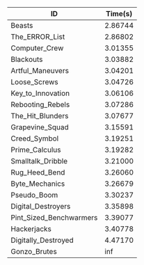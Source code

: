 |ID|Time(s)|
|-|-|
|Beasts|2.86744|
|The_ERROR_List|2.86802|
|Computer_Crew|3.01355|
|Blackouts|3.03882|
|Artful_Maneuvers|3.04201|
|Loose_Screws|3.04726|
|Key_to_Innovation|3.06106|
|Rebooting_Rebels|3.07286|
|The_Hit_Blunders|3.07677|
|Grapevine_Squad|3.15591|
|Creed_Symbol|3.19251|
|Prime_Calculus|3.19282|
|Smalltalk_Dribble|3.21000|
|Rug_Heed_Bend|3.26060|
|Byte_Mechanics|3.26679|
|Pseudo_Boom|3.30237|
|Digital_Destroyers|3.35898|
|Pint_Sized_Benchwarmers|3.39077|
|Hackerjacks|3.40778|
|Digitally_Destroyed|4.47170|
|Gonzo_Brutes|inf|
